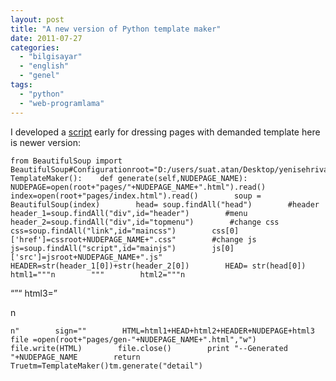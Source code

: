 ```yaml
---
layout: post
title: "A new version of Python template maker"
date: 2011-07-27
categories: 
  - "bilgisayar"
  - "english"
  - "genel"
tags: 
  - "python"
  - "web-programlama"
---
```


I developed a [script](http://suatatan.wordpress.com/2011/07/27/dreamweaver-like-html-template-dressing-in-aptana-with-python/) early for dressing pages with demanded template here is newer version:  

```
from BeautifulSoup import BeautifulSoup#Configurationroot="D:/users/suat.atan/Desktop/yenisehrivan/"cssroot="/htmlres/css/"jsroot="/htmlres/js/"class TemplateMaker():    def generate(self,NUDEPAGE_NAME):        NUDEPAGE=open(root+"pages/"+NUDEPAGE_NAME+".html").read()        index=open(root+"pages/index.html").read()        soup = BeautifulSoup(index)        head= soup.findAll("head")        #header        header_1=soup.findAll("div",id="header")        #menu        header_2=soup.findAll("div",id="topmenu")        #change css        css=soup.findAll("link",id="maincss")        css[0]['href']=cssroot+NUDEPAGE_NAME+".css"        #change js        js=soup.findAll("script",id="mainjs")        js[0]['src']=jsroot+NUDEPAGE_NAME+".js"        HEADER=str(header_1[0])+str(header_2[0])        HEAD= str(head[0])        html1="""n        """        html2="""n
```

  

“”“ html3=”

  
n  

```
n"        sign=""        HTML=html1+HEAD+html2+HEADER+NUDEPAGE+html3        file =open(root+"pages/gen-"+NUDEPAGE_NAME+".html","w")        file.write(HTML)        file.close()        print "--Generated "+NUDEPAGE_NAME        return Truetm=TemplateMaker()tm.generate("detail")
```
